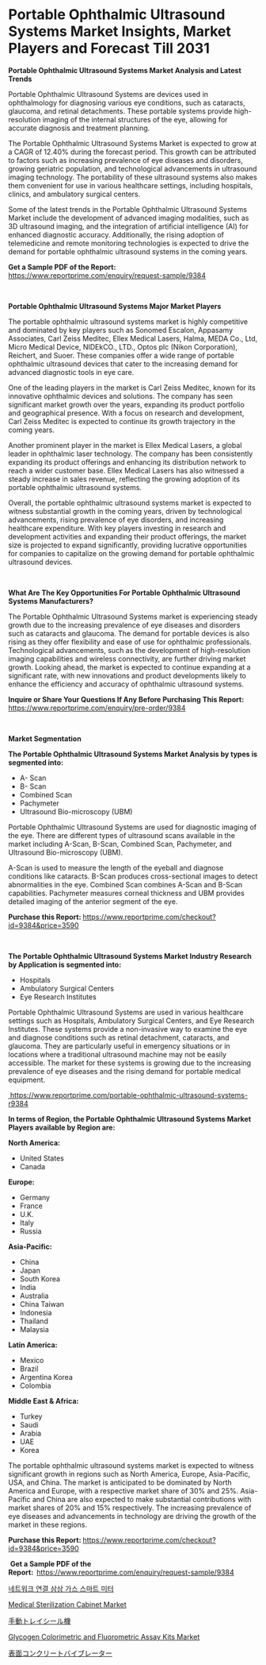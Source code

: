 <p><h1>Portable Ophthalmic Ultrasound Systems Market Insights, Market Players and Forecast Till 2031</h1></p><p><strong>Portable Ophthalmic Ultrasound Systems Market Analysis and Latest Trends</strong></p>
<p><p>Portable Ophthalmic Ultrasound Systems are devices used in ophthalmology for diagnosing various eye conditions, such as cataracts, glaucoma, and retinal detachments. These portable systems provide high-resolution imaging of the internal structures of the eye, allowing for accurate diagnosis and treatment planning.</p><p>The Portable Ophthalmic Ultrasound Systems Market is expected to grow at a CAGR of 12.40% during the forecast period. This growth can be attributed to factors such as increasing prevalence of eye diseases and disorders, growing geriatric population, and technological advancements in ultrasound imaging technology. The portability of these ultrasound systems also makes them convenient for use in various healthcare settings, including hospitals, clinics, and ambulatory surgical centers.</p><p>Some of the latest trends in the Portable Ophthalmic Ultrasound Systems Market include the development of advanced imaging modalities, such as 3D ultrasound imaging, and the integration of artificial intelligence (AI) for enhanced diagnostic accuracy. Additionally, the rising adoption of telemedicine and remote monitoring technologies is expected to drive the demand for portable ophthalmic ultrasound systems in the coming years.</p></p>
<p><strong>Get a Sample PDF of the Report:&nbsp;</strong> <a href="https://www.reportprime.com/enquiry/request-sample/9384">https://www.reportprime.com/enquiry/request-sample/9384</a></p>
<p>&nbsp;</p>
<p><strong>Portable Ophthalmic Ultrasound Systems Major Market Players</strong></p>
<p><p>The portable ophthalmic ultrasound systems market is highly competitive and dominated by key players such as Sonomed Escalon, Appasamy Associates, Carl Zeiss Meditec, Ellex Medical Lasers, Halma, MEDA Co., Ltd, Micro Medical Device, NIDEkCO., LTD., Optos plc (Nikon Corporation), Reichert, and Suoer. These companies offer a wide range of portable ophthalmic ultrasound devices that cater to the increasing demand for advanced diagnostic tools in eye care.</p><p>One of the leading players in the market is Carl Zeiss Meditec, known for its innovative ophthalmic devices and solutions. The company has seen significant market growth over the years, expanding its product portfolio and geographical presence. With a focus on research and development, Carl Zeiss Meditec is expected to continue its growth trajectory in the coming years.</p><p>Another prominent player in the market is Ellex Medical Lasers, a global leader in ophthalmic laser technology. The company has been consistently expanding its product offerings and enhancing its distribution network to reach a wider customer base. Ellex Medical Lasers has also witnessed a steady increase in sales revenue, reflecting the growing adoption of its portable ophthalmic ultrasound systems.</p><p>Overall, the portable ophthalmic ultrasound systems market is expected to witness substantial growth in the coming years, driven by technological advancements, rising prevalence of eye disorders, and increasing healthcare expenditure. With key players investing in research and development activities and expanding their product offerings, the market size is projected to expand significantly, providing lucrative opportunities for companies to capitalize on the growing demand for portable ophthalmic ultrasound devices.</p></p>
<p>&nbsp;</p>
<p><strong>What Are The Key Opportunities For Portable Ophthalmic Ultrasound Systems Manufacturers?</strong></p>
<p><p>The Portable Ophthalmic Ultrasound Systems market is experiencing steady growth due to the increasing prevalence of eye diseases and disorders such as cataracts and glaucoma. The demand for portable devices is also rising as they offer flexibility and ease of use for ophthalmic professionals. Technological advancements, such as the development of high-resolution imaging capabilities and wireless connectivity, are further driving market growth. Looking ahead, the market is expected to continue expanding at a significant rate, with new innovations and product developments likely to enhance the efficiency and accuracy of ophthalmic ultrasound systems.</p></p>
<p><strong>Inquire or Share Your Questions If Any Before Purchasing This Report:</strong> <a href="https://www.reportprime.com/enquiry/pre-order/9384">https://www.reportprime.com/enquiry/pre-order/9384</a></p>
<p>&nbsp;</p>
<p><strong>Market Segmentation</strong></p>
<p><strong>The Portable Ophthalmic Ultrasound Systems Market Analysis by types is segmented into:</strong></p>
<p><ul><li>A- Scan</li><li>B- Scan</li><li>Combined Scan</li><li>Pachymeter</li><li>Ultrasound Bio-microscopy (UBM)</li></ul></p>
<p><p>Portable Ophthalmic Ultrasound Systems are used for diagnostic imaging of the eye. There are different types of ultrasound scans available in the market including A-Scan, B-Scan, Combined Scan, Pachymeter, and Ultrasound Bio-microscopy (UBM). </p><p>A-Scan is used to measure the length of the eyeball and diagnose conditions like cataracts. B-Scan produces cross-sectional images to detect abnormalities in the eye. Combined Scan combines A-Scan and B-Scan capabilities. Pachymeter measures corneal thickness and UBM provides detailed imaging of the anterior segment of the eye.</p></p>
<p><strong>Purchase this Report:&nbsp;</strong><a href="https://www.reportprime.com/checkout?id=9384&price=3590">https://www.reportprime.com/checkout?id=9384&price=3590</a></p>
<p>&nbsp;</p>
<p><strong>The Portable Ophthalmic Ultrasound Systems Market Industry Research by Application is segmented into:</strong></p>
<p><ul><li>Hospitals</li><li>Ambulatory Surgical Centers</li><li>Eye Research Institutes</li></ul></p>
<p><p>Portable Ophthalmic Ultrasound Systems are used in various healthcare settings such as Hospitals, Ambulatory Surgical Centers, and Eye Research Institutes. These systems provide a non-invasive way to examine the eye and diagnose conditions such as retinal detachment, cataracts, and glaucoma. They are particularly useful in emergency situations or in locations where a traditional ultrasound machine may not be easily accessible. The market for these systems is growing due to the increasing prevalence of eye diseases and the rising demand for portable medical equipment.</p></p>
<p><a href="https://www.reportprime.com/portable-ophthalmic-ultrasound-systems-r9384">&nbsp;https://www.reportprime.com/portable-ophthalmic-ultrasound-systems-r9384</a></p>
<p><strong>In terms of Region, the Portable Ophthalmic Ultrasound Systems Market Players available by Region are:</strong></p>
<p>
    <p> <strong> North America: </strong>
        <ul>
            <li>United States</li>
            <li>Canada</li>
        </ul>
        </p> 
    <p> <strong> Europe: </strong>
        <ul>
            <li>Germany</li>
            <li>France</li>
            <li>U.K.</li>
            <li>Italy</li>
            <li>Russia</li>
        </ul>
        </p> 
    <p> <strong> Asia-Pacific: </strong>
        <ul>
            <li>China</li>
            <li>Japan</li>
            <li>South Korea</li>
            <li>India</li>
            <li>Australia</li>
            <li>China Taiwan</li>
            <li>Indonesia</li>
            <li>Thailand</li>
            <li>Malaysia</li>
        </ul>
        </p> 
    <p> <strong> Latin America: </strong>
        <ul>
            <li>Mexico</li>
            <li>Brazil</li>
            <li>Argentina Korea</li>
            <li>Colombia</li>
        </ul>
        </p> 
    <p> <strong> Middle East & Africa: </strong>
        <ul>
            <li>Turkey</li>
            <li>Saudi</li>
            <li>Arabia</li>
            <li>UAE</li>
            <li>Korea</li>
        </ul>
    </p>
    </p>
<p><p>The portable ophthalmic ultrasound systems market is expected to witness significant growth in regions such as North America, Europe, Asia-Pacific, USA, and China. The market is anticipated to be dominated by North America and Europe, with a respective market share of 30% and 25%. Asia-Pacific and China are also expected to make substantial contributions with market shares of 20% and 15% respectively. The increasing prevalence of eye diseases and advancements in technology are driving the growth of the market in these regions.</p></p>
<p><strong>Purchase this Report: </strong><a href="https://www.reportprime.com/checkout?id=9384&price=3590">https://www.reportprime.com/checkout?id=9384&price=3590</a></p>
<p>&nbsp;<strong>Get a Sample PDF of the Report:&nbsp;&nbsp;</strong><a href="https://www.reportprime.com/enquiry/request-sample/9384">https://www.reportprime.com/enquiry/request-sample/9384</a></p>
<p><strong></strong></p>
<p><p><a href="https://github.com/tasfiyaj85/Market-Research-Report-List-2/blob/main/1694361106130.md">네트워크 연결 삼상 가스 스마트 미터</a></p><p><a href="https://medium.com/@perrin7364/insights-into-the-medical-sterilization-cabinet-market-market-players-market-size-geographical-2e17e9eb8784">Medical Sterilization Cabinet Market</a></p><p><a href="https://github.com/AhmadMann1950/Market-Research-Report-List-2/blob/main/368539485402.md">手動トレイシール機</a></p><p><a href="https://github.com/nandosuryapratama/Market-Research-Report-List-2/blob/main/glycogen-colorimetric-and-fluorometric-assay-kits-market.md">Glycogen Colorimetric and Fluorometric Assay Kits Market</a></p><p><a href="https://github.com/Alenaieme/Market-Research-Report-List-3/blob/main/821211785401.md">表面コンクリートバイブレーター</a></p></p>